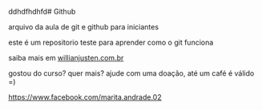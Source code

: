ddhdfhdhfd# Github

arquivo da aula de git e github para iniciantes

este é um repositorio teste para aprender como o git funciona

saiba mais em [willianjusten.com.br](http://willianjusten.com.br)

gostou do curso? quer mais? ajude com uma doação, até um café é válido =)

https://www.facebook.com/marita.andrade.02
